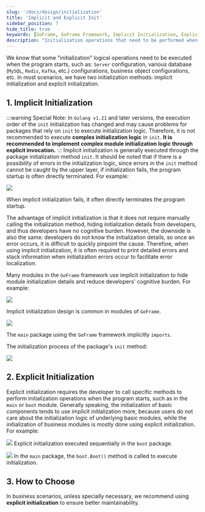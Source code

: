 ```yaml
---
slug: '/docs/design/initialization'
title: 'Implicit and Explicit Init'
sidebar_position: 7
hide_title: true
keywords: [GoFrame, GoFrame Framework, Implicit Initialization, Explicit Initialization, Golang, Server Configuration, Database Configuration, Module Initialization, Error Localization, Initialization Logic]
description: "Initialization operations that need to be performed when the program starts, including implicit and explicit initialization in the GoFrame framework. Implicit initialization is implemented through the package's init method, but may cause the program to fail to start. It is recommended to call for complex initialization explicitly. Explicit initialization is preferable in business development to ensure maintainability of the program."
---
```


We know that some "initialization" logical operations need to be executed when the program starts, such as: `Server` configuration, various database (`MySQL`, `Redis`, `Kafka`, etc.) configurations, business object configurations, etc. In most scenarios, we have two initialization methods: implicit initialization and explicit initialization.

## 1. Implicit Initialization
:::warning
Special Note: In `Golang v1.21` and later versions, the execution order of the `init` initialization has changed and may cause problems for packages that rely on `init` to execute initialization logic. Therefore, it is not recommended to execute **complex initialization logic** in `init`. **It is recommended to implement complex module initialization logic through explicit invocation.**
:::
Implicit initialization is generally executed through the package initialization method `init`. It should be noted that if there is a possibility of errors in the initialization logic, since errors in the `init` method cannot be caught by the upper layer, if initialization fails, the program startup is often directly terminated. For example:

![](/markdown/9190e5a8e2acf34a70442c6814a52327.png)

When implicit initialization fails, it often directly terminates the program startup.

The advantage of implicit initialization is that it does not require manually calling the initialization method, hiding initialization details from developers, and thus developers have no cognitive burden. However, the downside is also the same: developers do not know the initialization details, so once an error occurs, it is difficult to quickly pinpoint the cause. Therefore, when using implicit initialization, it is often required to print detailed errors and stack information when initialization errors occur to facilitate error localization.

Many modules in the `GoFrame` framework use implicit initialization to hide module initialization details and reduce developers' cognitive burden. For example:

![](/markdown/d019031d40a93f6318a933271d63c503.png)

Implicit initialization design is common in modules of `GoFrame`.

![](/markdown/b0b839a86595ee57f2c5a1b39c559df0.png)

The `main` package using the `GoFrame` framework implicitly `imports`.

The initialization process of the package's `init` method:

![](/markdown/40b3b7c2b75dcb36be348c840ca0eb3e.png)

## 2. Explicit Initialization

Explicit initialization requires the developer to call specific methods to perform initialization operations when the program starts, such as in the `main` or `boot` module. Generally speaking, the initialization of basic components tends to use implicit initialization more, because users do not care about the initialization logic of underlying basic modules, while the initialization of business modules is mostly done using explicit initialization. For example:

![](/markdown/0124c249f03cd1f9fd78fe0970ffbda6.png) Explicit initialization executed sequentially in the `boot` package.

![](/markdown/8417caae0e203d44d43c6bca369b3023.png) In the `main` package, the `boot.Boot()` method is called to execute initialization.

## 3. How to Choose

In business scenarios, unless specially necessary, we recommend using **explicit initialization** to ensure better maintainability.